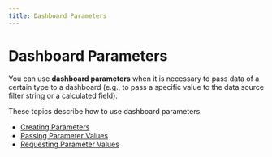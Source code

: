 ```yaml
---
title: Dashboard Parameters
---
```

# Dashboard Parameters
You can use **dashboard parameters** when it is necessary to pass data of a certain type to a dashboard (e.g., to pass a specific value to the data source filter string or a calculated field).

These topics describe how to use dashboard parameters.
* [Creating Parameters](dashboard-parameters/creating-parameters.md)
* [Passing Parameter Values](dashboard-parameters/passing-parameter-values.md)
* [Requesting Parameter Values](dashboard-parameters/requesting-parameter-values.md)